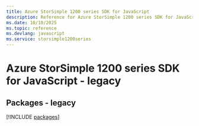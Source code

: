 ```yaml
---
title: Azure StorSimple 1200 series SDK for JavaScript
description: Reference for Azure StorSimple 1200 series SDK for JavaScript
ms.date: 10/10/2025
ms.topic: reference
ms.devlang: javascript
ms.service: storsimple1200series
---
```

# Azure StorSimple 1200 series SDK for JavaScript - legacy
## Packages - legacy
[!INCLUDE [packages](storsimple-1200-series-index.md)]